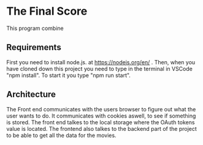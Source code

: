 # The Final Score
This program combine
## Requirements
First you need to install node.js. at https://nodejs.org/en/ .
Then, when you have cloned down this project you need to type in the terminal in VSCode "npm install". To start it you type "npm run start".

## Architecture
The Front end communicates with the users browser to figure out what the user wants to do. It communicates with cookies aswell, to see if something is stored. The front end talkes to the local storage where the OAuth tokens value is located. The frontend also talkes to the backend part of the project to be able to get all the data for the movies. 